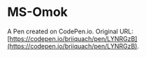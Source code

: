 # MS-Omok

A Pen created on CodePen.io. Original URL: [https://codepen.io/briiquach/pen/LYNRGzB](https://codepen.io/briiquach/pen/LYNRGzB).


